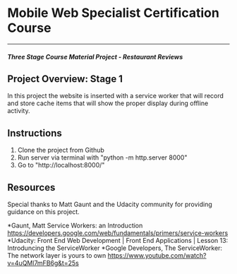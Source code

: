 # Mobile Web Specialist Certification Course
---
#### _Three Stage Course Material Project - Restaurant Reviews_

## Project Overview: Stage 1

In this project the website is inserted with a service worker that will record and store cache items that will show the proper
display during offline activity. 


## Instructions

1. Clone the project from Github
2. Run server via terminal with "python -m http.server 8000"
3. Go to "http://localhost:8000/"


## Resources

Special thanks to Matt Gaunt and the Udacity community for providing guidance on this project.

*Gaunt, Matt  Service Workers: an Introduction https://developers.google.com/web/fundamentals/primers/service-workers
*Udacity: Front End Web Development | Front End Applications | Lesson 13: Introduncing the ServiceWorker
*Google Developers, The ServiceWorker: The network layer is yours to own https://www.youtube.com/watch?v=4uQMl7mFB6g&t=25s
